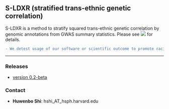 ## S-LDXR (stratified trans-ethnic genetic correlation)

S-LDXR is a method to stratify squared trans-ethnic genetic correlation
by genomic annotations from GWAS summary statistics. Please see
[![](https://img.shields.io/badge/docs-latest-blue.svg)](https://huwenboshi.github.io/s-ldxr)
for details.

```diff
- We detest usage of our software or scientific outcome to promote racial discrimination.
```

---

### Releases

* [version 0.2-beta](https://github.com/huwenboshi/s-ldxr/archive/v0.2-beta.zip)

### Contact

* **Huwenbo Shi**: hshi_AT_hsph.harvard.edu
